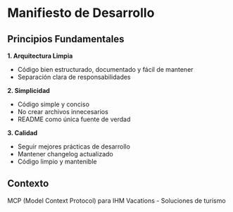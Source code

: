 # Manifiesto de Desarrollo

## Principios Fundamentales

**1. Arquitectura Limpia**
- Código bien estructurado, documentado y fácil de mantener
- Separación clara de responsabilidades

**2. Simplicidad**
- Código simple y conciso
- No crear archivos innecesarios
- README como única fuente de verdad

**3. Calidad**
- Seguir mejores prácticas de desarrollo
- Mantener changelog actualizado
- Código limpio y mantenible

## Contexto
MCP (Model Context Protocol) para IHM Vacations - Soluciones de turismo
